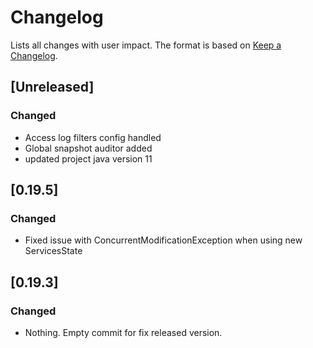 # Changelog

Lists all changes with user impact.
The format is based on [Keep a Changelog](http://keepachangelog.com/en/1.0.0/).

## [Unreleased]

### Changed
- Access log filters config handled
- Global snapshot auditor added
- updated project java version 11

## [0.19.5]
### Changed 
- Fixed issue with ConcurrentModificationException when using new ServicesState

## [0.19.3]
### Changed
- Nothing. Empty commit for fix released version.
